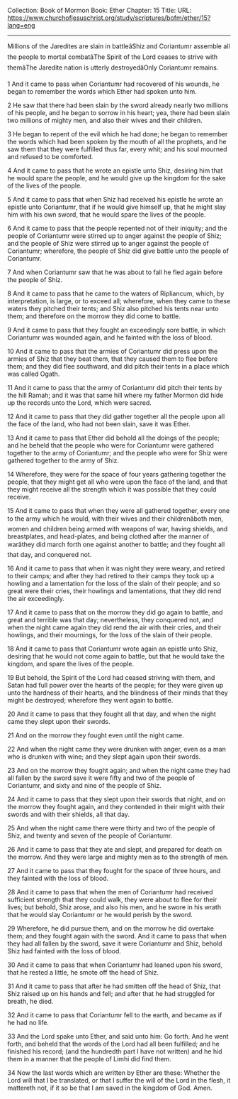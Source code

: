 Collection: Book of Mormon
Book: Ether
Chapter: 15
Title: 
URL: https://www.churchofjesuschrist.org/study/scriptures/bofm/ether/15?lang=eng

---

Millions of the Jaredites are slain in battleâShiz and Coriantumr assemble all the people to mortal combatâThe Spirit of the Lord ceases to strive with themâThe Jaredite nation is utterly destroyedâOnly Coriantumr remains.

1 And it came to pass when Coriantumr had recovered of his wounds, he began to remember the words which Ether had spoken unto him.

2 He saw that there had been slain by the sword already nearly two millions of his people, and he began to sorrow in his heart; yea, there had been slain two millions of mighty men, and also their wives and their children.

3 He began to repent of the evil which he had done; he began to remember the words which had been spoken by the mouth of all the prophets, and he saw them that they were fulfilled thus far, every whit; and his soul mourned and refused to be comforted.

4 And it came to pass that he wrote an epistle unto Shiz, desiring him that he would spare the people, and he would give up the kingdom for the sake of the lives of the people.

5 And it came to pass that when Shiz had received his epistle he wrote an epistle unto Coriantumr, that if he would give himself up, that he might slay him with his own sword, that he would spare the lives of the people.

6 And it came to pass that the people repented not of their iniquity; and the people of Coriantumr were stirred up to anger against the people of Shiz; and the people of Shiz were stirred up to anger against the people of Coriantumr; wherefore, the people of Shiz did give battle unto the people of Coriantumr.

7 And when Coriantumr saw that he was about to fall he fled again before the people of Shiz.

8 And it came to pass that he came to the waters of Ripliancum, which, by interpretation, is large, or to exceed all; wherefore, when they came to these waters they pitched their tents; and Shiz also pitched his tents near unto them; and therefore on the morrow they did come to battle.

9 And it came to pass that they fought an exceedingly sore battle, in which Coriantumr was wounded again, and he fainted with the loss of blood.

10 And it came to pass that the armies of Coriantumr did press upon the armies of Shiz that they beat them, that they caused them to flee before them; and they did flee southward, and did pitch their tents in a place which was called Ogath.

11 And it came to pass that the army of Coriantumr did pitch their tents by the hill Ramah; and it was that same hill where my father Mormon did hide up the records unto the Lord, which were sacred.

12 And it came to pass that they did gather together all the people upon all the face of the land, who had not been slain, save it was Ether.

13 And it came to pass that Ether did behold all the doings of the people; and he beheld that the people who were for Coriantumr were gathered together to the army of Coriantumr; and the people who were for Shiz were gathered together to the army of Shiz.

14 Wherefore, they were for the space of four years gathering together the people, that they might get all who were upon the face of the land, and that they might receive all the strength which it was possible that they could receive.

15 And it came to pass that when they were all gathered together, every one to the army which he would, with their wives and their childrenâboth men, women and children being armed with weapons of war, having shields, and breastplates, and head-plates, and being clothed after the manner of warâthey did march forth one against another to battle; and they fought all that day, and conquered not.

16 And it came to pass that when it was night they were weary, and retired to their camps; and after they had retired to their camps they took up a howling and a lamentation for the loss of the slain of their people; and so great were their cries, their howlings and lamentations, that they did rend the air exceedingly.

17 And it came to pass that on the morrow they did go again to battle, and great and terrible was that day; nevertheless, they conquered not, and when the night came again they did rend the air with their cries, and their howlings, and their mournings, for the loss of the slain of their people.

18 And it came to pass that Coriantumr wrote again an epistle unto Shiz, desiring that he would not come again to battle, but that he would take the kingdom, and spare the lives of the people.

19 But behold, the Spirit of the Lord had ceased striving with them, and Satan had full power over the hearts of the people; for they were given up unto the hardness of their hearts, and the blindness of their minds that they might be destroyed; wherefore they went again to battle.

20 And it came to pass that they fought all that day, and when the night came they slept upon their swords.

21 And on the morrow they fought even until the night came.

22 And when the night came they were drunken with anger, even as a man who is drunken with wine; and they slept again upon their swords.

23 And on the morrow they fought again; and when the night came they had all fallen by the sword save it were fifty and two of the people of Coriantumr, and sixty and nine of the people of Shiz.

24 And it came to pass that they slept upon their swords that night, and on the morrow they fought again, and they contended in their might with their swords and with their shields, all that day.

25 And when the night came there were thirty and two of the people of Shiz, and twenty and seven of the people of Coriantumr.

26 And it came to pass that they ate and slept, and prepared for death on the morrow. And they were large and mighty men as to the strength of men.

27 And it came to pass that they fought for the space of three hours, and they fainted with the loss of blood.

28 And it came to pass that when the men of Coriantumr had received sufficient strength that they could walk, they were about to flee for their lives; but behold, Shiz arose, and also his men, and he swore in his wrath that he would slay Coriantumr or he would perish by the sword.

29 Wherefore, he did pursue them, and on the morrow he did overtake them; and they fought again with the sword. And it came to pass that when they had all fallen by the sword, save it were Coriantumr and Shiz, behold Shiz had fainted with the loss of blood.

30 And it came to pass that when Coriantumr had leaned upon his sword, that he rested a little, he smote off the head of Shiz.

31 And it came to pass that after he had smitten off the head of Shiz, that Shiz raised up on his hands and fell; and after that he had struggled for breath, he died.

32 And it came to pass that Coriantumr fell to the earth, and became as if he had no life.

33 And the Lord spake unto Ether, and said unto him: Go forth. And he went forth, and beheld that the words of the Lord had all been fulfilled; and he finished his record; (and the hundredth part I have not written) and he hid them in a manner that the people of Limhi did find them.

34 Now the last words which are written by Ether are these: Whether the Lord will that I be translated, or that I suffer the will of the Lord in the flesh, it mattereth not, if it so be that I am saved in the kingdom of God. Amen.
